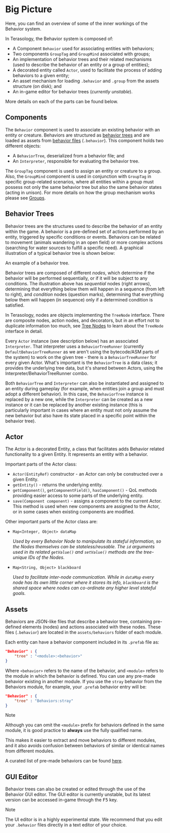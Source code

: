 # Big Picture

Here, you can find an overview of some of the inner workings of the Behavior system.

In Terasology, the Behavior system is composed of:

- A Component `Behavior` used for associating entities with behaviors;
- Two components `GroupTag` and `GroupMind` associated with groups;
- An implementation of behavior trees and their related mechanisms (used to describe the behavior of an entity or a group of entities);
- A decorated entity called `Actor`, used to facilitate the process of adding behaviors to a given entity;
- An asset mechanism for loading `.behavior` and `.group` from the assets structure (on disk); and
- An in-game editor for behavior trees (_currently unstable_).

More details on each of the parts can be found below.

## Components

The `Behavior` component is used to associate an existing behavior with an entity or creature.
Behaviors are structured as [behavior trees](Behavior-Trees) and are loaded as assets from [behavior files](Building-a-Behavior-Tree) (`.behavior`).
This component holds two different objects:

- A `BehaviorTree`, deserialized from a behavior file; and
- An `Interpreter`, responsible for evaluating the behavior tree.

The `GroupTag` component is used to assign an entity or creature to a group.
Also, the `GroupMind` component is used in conjunction with `GroupTag` in specific group-related scenarios, where all entities within a group must possess not only the same behavior tree but also the same behavior states (acting in unison).
For more details on how the group mechanism works please see [Groups](Groups).

## Behavior Trees

Behavior trees are the structures used to describe the behavior of an entity within the game.
A behavior is a pre-defined set of actions performed by an entity, triggered by specific conditions or events.
Behaviors can be related to movement (animals wandering in an open field) or more complex actions (searching for water sources to fulfill a specific need).
A graphical illustration of a typical behavior tree is shown below:

<fig src="images/big-picture/bt.png" alt="Example of a Behavior Tree">An example of a behavior tree.</fig>

Behavior trees are composed of different _nodes_, which determine if the behavior will be performed sequentially, or if it will be subject to any conditions.
The illustration above has _sequential_ nodes (right arrows), determining that everything below them will happen in a sequence (from left to right), and _condition_ nodes (question marks), determining that everything below them will happen (in sequence) only if a determined condition is satisfied.

In Terasology, nodes are objects implementing the `TreeNode` interface.
There are composite nodes, action nodes, and decorators, but in an effort not to duplicate information too much, see [Tree Nodes](Tree-Nodes) to learn about the `TreeNode` interface in detail.

Every `Actor` instance (see description below) has an associated `Interpreter`.
That interpreter uses a `BehaviorTreeRunner` (currently `DefaultBehaviorTreeRunner` as we aren't using the bytecode/ASM parts of the system) to work on the given tree - there is a `BehaviorTreeRunner` for every given Actor.
What's important is the `BehaviorTree` is a data class; it provides the underlying tree data, but it's shared between Actors, using the Interpreter/BehaviorTreeRunner combo.

Both `BehaviorTree` and `Interpreter` can also be instantiated and assigned to an entity during gameplay (for example, when entities join a group and must adopt a different behavior).
In this case, the `BehaviorTree` instance is replaced by a new one, while the `Interpreter` can be created as a new instance or it can be replaced by another existing instance (this is particularly important in cases where an entity must not only assume the new behavior but also have its state placed in a specific point within the behavior tree).

## Actor

The Actor is a decorated Entity, a class that facilitates adds Behavior related functionality to a given Entity.
It represents an entity with a behavior.

Important parts of the Actor class:

- `Actor(EntityRef)` constructor - an Actor can only be constructed over a given Entity.
- `getEntity()` - returns the underlying entity.
- `getComponent()`, `getComponentField()`, `hasComponent()` - QoL methods providing easier access to some parts of the underlying entity.
- `save(Component component)` - assigns a component to the current Actor. This method is used when new components are assigned to the Actor, or in some cases when existing components are modified.

Other important parts of the Actor class are:

- `Map<Integer, Object> dataMap`
  
  _Used by every Behavior Node to manipulate its stateful information, so the Nodes themselves can be stateless/reusable.
  The `id` arguments used in its related `getValue()` and `setValue()` methods are the tree-unique IDs of the Nodes._

- `Map<String, Object> blackboard`
  
  _Used to facilitate inter-node communication.
  While in `dataMap` every node has its own little corner where it stores its info, `blackboard` is the shared space where nodes can co-ordinate any higher level stateful goals._

## Assets

Behaviors are JSON-like files that describe a behavior tree, containing pre-defined elements (nodes) and actions associated with these nodes.
These files (`.behavior`) are located in the `assets/behaviors` folder of each module.

Each entity can have a behavior component included in its `.prefab` file as:

```json
"Behavior" : {
    "tree" : "<module>:<behavior>"
}
```

Where `<behavior>` refers to the name of the behavior, and `<module>` refers to the module in which the behavior is defined. You can use any pre-made behavior existing in another module. If you use the `stray` behavior from the Behaviors module, for example, your `.prefab` behavior entry will be:

```json
"Behavior" : {
    "tree" : "Behaviors:stray"
}
```

> [!NOTE]
> Although you can omit the `<module>` prefix for behaviors defined in the same module, it is good practice to **always** use the fully qualified name.
> 
> This makes it easier to extract and move behaviors to different modules, and it also avoids confusion between behaviors of similar or identical names from different modules.

A curated list of pre-made behaviors can be found [here](Pre-made-Behaviors-and-Nodes).

## GUI Editor

Behavior trees can also be created or edited through the use of the Behavior GUI editor.
The GUI editor is currently unstable, but its latest version can be accessed in-game through the <kbd>F5</kbd> key.

> [!NOTE]
> The UI editor is in a highly experimental state.
> We recommend that you edit your `.behavior` files directly in a text editor of your choice.
